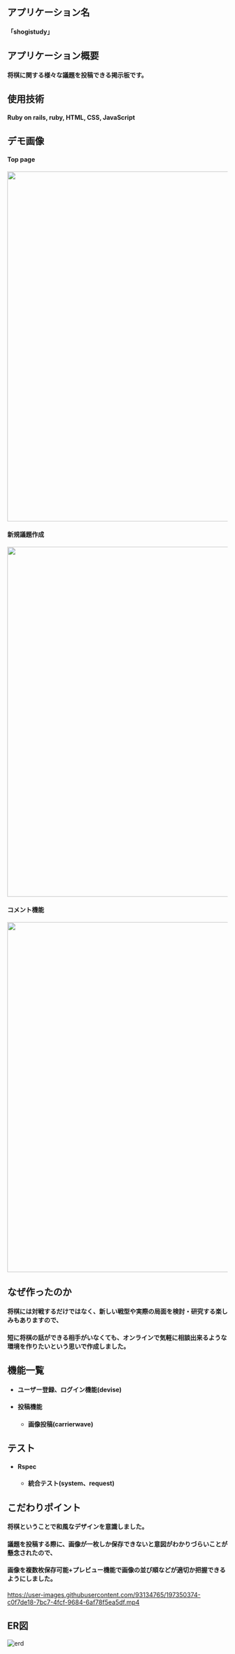 ## アプリケーション名
#### 「shogistudy」
## アプリケーション概要
#### 将棋に関する様々な議題を投稿できる掲示板です。
## 使用技術
#### Ruby on rails, ruby, HTML, CSS, JavaScript
## デモ画像
#### Top page
<img src="https://user-images.githubusercontent.com/93134765/196187603-ef568111-1702-4667-9fe7-ec5ff859076f.jpg" width="800px">

#### 新規議題作成
<img src="https://user-images.githubusercontent.com/93134765/197352016-c354d30a-5039-480c-a751-35d0c08814dc.jpg" width="800px">

#### コメント機能
<img src="https://user-images.githubusercontent.com/93134765/197352137-c3770041-300d-41aa-b73b-8d7c5bb1ddb5.jpg" width="800px">

## なぜ作ったのか
#### 将棋には対戦するだけではなく、新しい戦型や実際の局面を検討・研究する楽しみもありますので、
#### 短に将棋の話ができる相手がいなくても、オンラインで気軽に相談出来るような環境を作りたいという思いで作成しました。
## 機能一覧
+ #### ユーザー登録、ログイン機能(devise)
+ #### 投稿機能
  + #### 画像投稿(carrierwave)
## テスト
+ #### Rspec
  + #### 統合テスト(system、request)
## こだわりポイント
#### 将棋ということで和風なデザインを意識しました。  
#### 議題を投稿する際に、画像が一枚しか保存できないと意図がわかりづらいことが懸念されたので、  
#### 画像を複数枚保存可能+プレビュー機能で画像の並び順などが適切か把握できるようにしました。
https://user-images.githubusercontent.com/93134765/197350374-c0f7de18-7bc7-4fcf-9684-6af78f5ea5df.mp4
## ER図
![erd](https://user-images.githubusercontent.com/93134765/194715475-0c3ff38a-1870-4a3c-9e76-58ceeffa258b.png)
